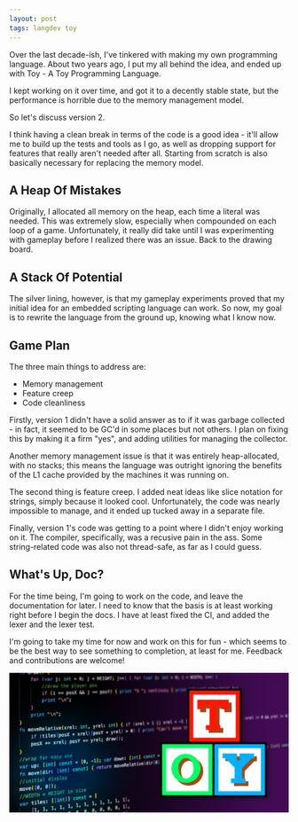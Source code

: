 ```yaml
---
layout: post
tags: langdev toy
---
```


Over the last decade-ish, I've tinkered with making my own programming language. About two years ago, I put my all behind the idea, and ended up with Toy - A Toy Programming Language.

I kept working on it over time, and got it to a decently stable state, but the performance is horrible due to the memory management model.

So let's discuss version 2.

<!--more-->

I think having a clean break in terms of the code is a good idea - it'll allow me to build up the tests and tools as I go, as well as dropping support for features that really aren't needed after all. Starting from scratch is also basically necessary for replacing the memory model.

## A Heap Of Mistakes

Originally, I allocated all memory on the heap, each time a literal was needed. This was extremely slow, especially when compounded on each loop of a game. Unfortunately, it really did take until I was experimenting with gameplay before I realized there was an issue. Back to the drawing board.

## A Stack Of Potential

The silver lining, however, is that my gameplay experiments proved that my initial idea for an embedded scripting language can work. So now, my goal is to rewrite the language from the ground up, knowing what I know now.

## Game Plan

The three main things to address are:

* Memory management
* Feature creep
* Code cleanliness

Firstly, version 1 didn't have a solid answer as to if it was garbage collected - in fact, it seemed to be GC'd in some places but not others. I plan on fixing this by making it a firm "yes", and adding utilities for managing the collector.

Another memory management issue is that it was entirely heap-allocated, with no stacks; this means the language was outright ignoring the benefits of the L1 cache provided by the machines it was running on.

The second thing is feature creep. I added neat ideas like slice notation for strings, simply because it looked  cool. Unfortunately, the code was nearly impossible to manage, and it ended up tucked away in a separate file.

Finally, version 1's code was getting to a point where I didn't enjoy working on it. The compiler, specifically, was a recusive pain in the ass. Some string-related code was also not thread-safe, as far as I could guess.

## What's Up, Doc?

For the time being, I'm going to work on the code, and leave the documentation for later. I need to know that the basis is at least working right before I begin the docs. I have at least fixed the CI, and added the lexer and the lexer test.

I'm going to take my time for now and work on this for fun - which seems to be the best way to see something to completion, at least for me. Feedback and contributions are welcome!

[![toylang preview](/assets/toylang/toylang-preview.png)](https://github.com/krgamestudios/Toy)


